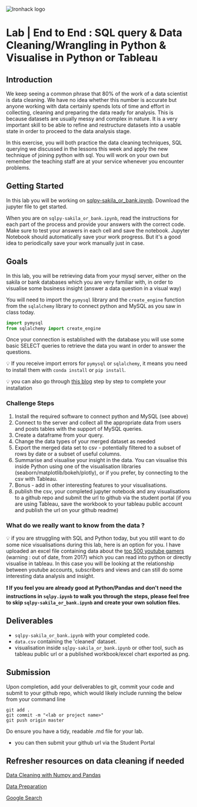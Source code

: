 ![Ironhack logo](https://i.imgur.com/1QgrNNw.png)

# Lab | End to End : SQL query & Data Cleaning/Wrangling in Python & Visualise in Python or Tableau

## Introduction

We keep seeing a common phrase that 80% of the work of a data scientist is data cleaning. We have no idea whether this number is accurate but anyone working with data certainly spends lots of time and effort in collecting, cleaning and preparing the data ready for analysis. This is because datasets are usually messy and complex in nature. It is a very important skill to be able to refine and restructure datasets into a usable state in order to proceed to the data analysis stage.

In this exercise, you will both practice the data cleaning techniques, SQL querying we discussed in the lessons this week and apply the new technique of joining python with sql. You will work on your own but remember the teaching staff are at your service whenever you encounter problems.

## Getting Started


In this lab you will be working on [sqlpy-sakila_or_bank.ipynb](sqlpy-sakila_or_bank.ipynb). Download the jupyter file to get started. 

When you are on `sqlpy-sakila_or_bank.ipynb`, read the instructions for each part of the process and provide your answers with the correct code. Make sure to test your answers in each cell and save the notebook. Jupyter Notebook should automatically save your work progress. But it's a good idea to periodically save your work manually just in case.

## Goals

In this lab, you will be retrieving data from your mysql server, either on the sakila or bank databases which you are very familiar with, in order to visualise some business insight (answer a data question in a visual way)


You will need to import the `pymysql` library and the `create_engine` function from the `sqlalchemy` library to connect python and MySQL as you saw in class today.

```python
import pymysql
from sqlalchemy import create_engine
```

Once your connection is established with the database you will use some basic SELECT queries to retrieve the data you want in order to answer the questions.

:bulb: If you receive import errors for `pymysql` or `sqlalchemy`, it means you need to install them with `conda install` or `pip install`.

:bulb: you can also go through [this blog](https://hackersandslackers.com/pandas-and-sqlalchemy/) step by step to complete your installation 

### Challenge Steps

1. Install the required software to connect python and MySQL (see above) 
2. Connect to the server and collect all the appropriate data from users and posts tables with the support of MySQL queries.
3. Create a dataframe from your query.
5. Change the data types of your merged dataset as needed
6. Export the merged data set to csv - potentially filtered to a subset of rows by date or a subset of useful columns. 
7. Summarise and visualise your insight in the data. You can visualise this inside Python using one of the visualisation libraries (seaborn/matplotlib/bokeh/plotly), or if you prefer, by connecting to the csv with Tableau.
8.  Bonus - add in other interesting features to your visualisations. 
9.  publish the csv, your completed jupyter notebook and any visualisations to a github repo and submit the url to github via the student portal (if you are using Tableau, save the workbook to your tableau public account and publish the url on your github readme)


### What do we really want to know from the data ? 

:bulb: if you are struggling with SQL and Python today, but you still want to do some nice visualisations during this lab, here is an option for you. I have uploaded an excel file containing data about the [top 500 youtube gamers](500_YouTube_Games.xlsx) (warning : out of date, from 2017) which you can read into python or directly visualise in tableau.  In this case you will be looking at the relationship between youtube accounts, subscribers and views and can still do some interesting data analysis and insight. 


**:exclamation: If you feel you are already good at Python/Pandas and don't need the instructions in `sqlpy.ipynb` to walk you through the steps, please feel free to skip `sqlpy-sakila_or_bank.ipynb` and create your own solution files.**

## Deliverables

- `sqlpy-sakila_or_bank.ipynb` with your completed code.
- `data.csv` containing the 'cleaned' dataset.
- visualisation inside `sqlpy-sakila_or_bank.ipynb` or other tool, such as tableau public url or a published workbook/excel chart exported as png.  

## Submission

Upon completion, add your deliverables to git, commit your code and submit to your github repo, which would likely include running the below from your command line

  ```
  git add .
  git commit -m "<lab or project name>"
  git push origin master
  ```
Do ensure you have a tidy, readable .md file for your lab.

- you can then submit your github url via the Student Portal

## Refresher resources on data cleaning if needed 

[Data Cleaning with Numpy and Pandas](https://realpython.com/python-data-cleaning-numpy-pandas/#python-data-cleaning-recap-and-resources)

[Data Preparation](https://www.kdnuggets.com/2017/06/7-steps-mastering-data-preparation-python.html)

[Google Search](https://www.google.es/search?q=how+to+clean+data+with+python)
